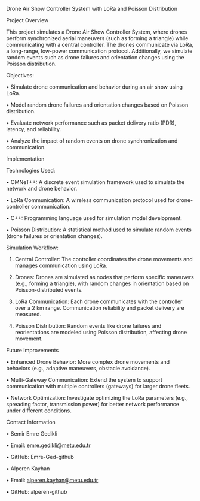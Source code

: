 Drone Air Show Controller System with LoRa and Poisson Distribution

Project Overview

This project simulates a Drone Air Show Controller System, where drones perform synchronized aerial maneuvers (such as forming a triangle) while communicating with a central controller. The drones communicate via LoRa, a long-range, low-power communication protocol. Additionally, we simulate random events such as drone failures and orientation changes using the Poisson distribution.

Objectives:
	
•	Simulate drone communication and behavior during an air show using LoRa.
	
•	Model random drone failures and orientation changes based on Poisson distribution.
	
•	Evaluate network performance such as packet delivery ratio (PDR), latency, and reliability.
	
•	Analyze the impact of random events on drone synchronization and communication.

Implementation

Technologies Used:
	
•	OMNeT++: A discrete event simulation framework used to simulate the network and drone behavior.
	
•	LoRa Communication: A wireless communication protocol used for drone-controller communication.
	
•	C++: Programming language used for simulation model development.
	
•	Poisson Distribution: A statistical method used to simulate random events (drone failures or orientation changes).

Simulation Workflow:
	
1.	Central Controller: The controller coordinates the drone movements and manages communication using LoRa.
	
2.	Drones: Drones are simulated as nodes that perform specific maneuvers (e.g., forming a triangle), with random changes in orientation based on Poisson-distributed events.
	
3.	LoRa Communication: Each drone communicates with the controller over a 2 km range. Communication reliability and packet delivery are measured.
	
4.	Poisson Distribution: Random events like drone failures and reorientations are modeled using Poisson distribution, affecting drone movement.

Future Improvements
	
•	Enhanced Drone Behavior: More complex drone movements and behaviors (e.g., adaptive maneuvers, obstacle avoidance).
	
•	Multi-Gateway Communication: Extend the system to support communication with multiple controllers (gateways) for larger drone fleets.
	
•	Network Optimization: Investigate optimizing the LoRa parameters (e.g., spreading factor, transmission power) for better network performance under different conditions.

Contact Information
	
•	Semir Emre Gedikli
	
•	Email: emre.gedikli@metu.edu.tr
	
•	GitHub: Emre-Ged-github
	
•	Alperen Kayhan
	
•	Email: alperen.kayhan@metu.edu.tr
	
•	GitHub: alperen-github

